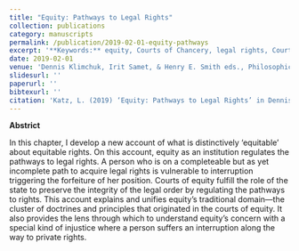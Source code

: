 ```yaml
---
title: "Equity: Pathways to Legal Rights"
collection: publications
category: manuscripts
permalink: /publication/2019-02-01-equity-pathways
excerpt: '**Keywords:** equity, Courts of Chancery, legal rights, Courts of Equity, injustice, forfeiture'
date: 2019-02-01
venue: 'Dennis Klimchuk, Irit Samet, & Henry E. Smith eds., Philosophical Foundations of Equity'
slidesurl: ''
paperurl: ''
bibtexurl: ''
citation: 'Katz, L. (2019) ‘Equity: Pathways to Legal Rights’ in Dennis Klimchuk, Irit Samet, & Henry E. Smith eds., Philosophical Foundations of Equity (OUP)'
---
```

**Abstrict**

In this chapter, I develop a new account of what is distinctively ‘equitable’ about equitable rights. On this account, equity as an institution regulates the pathways to legal rights. A person who is on a completeable but as yet incomplete path to acquire legal rights is vulnerable to interruption triggering the forfeiture of her position. Courts of equity fulfill the role of the state to preserve the integrity of the legal order by regulating the pathways to rights. This account explains and unifies equity’s traditional domain—the cluster of doctrines and principles that originated in the courts of equity. It also provides the lens through which to understand equity’s concern with a special kind of injustice where a person suffers an interruption along the way to private rights.

